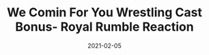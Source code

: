 ---
title: "We Comin For You Wrestling Cast Bonus- Royal Rumble Reaction"
date: 2021-02-05
description: "We Comin For You Wrestling Cast Bonus- Royal Rumble Reaction"
longDescription: >-
    With Bianca Belair and Edge winning at the WWE Royal Rumble 2021. RVS and R8TED R decided to do a quick break down and reaction to the 2021 Royal Rumble.
    
    Visit ProWrestlingBlack.org for all We Comin For You Cast episodes!  Send questions or comments to WeCominForYouCast@gmail.com, @WCFYCast on Twitter or the We Comin' For You Wrestling Cast Facebook group
    Hit the hosts up on Twitter at: 
    RVS: @FranchICE06 
    ROD: @R8TED_R
duration: "0:28:56"
youtubeId: "zvIT_nuKKsw"

image: "/uploads/thumbnails/zvIT_nuKKsw.jpg"
tags: ["wrestling","royal rumble","wwe"]
draft: false
---